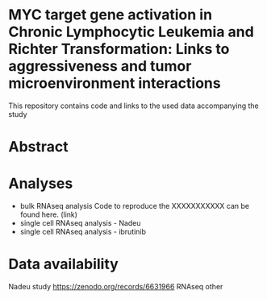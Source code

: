 # MYC target gene activation in Chronic Lymphocytic Leukemia and Richter Transformation: Links to aggressiveness and tumor microenvironment interactions
This repository contains code and links to the used data accompanying the study

# Abstract

# Analyses
- bulk RNAseq analysis Code to reproduce the XXXXXXXXXXX can be found here. (link)
- single cell RNAseq analysis - Nadeu
- single cell RNAseq analysis - ibrutinib

# Data availability
Nadeu study https://zenodo.org/records/6631966 
RNAseq
other
